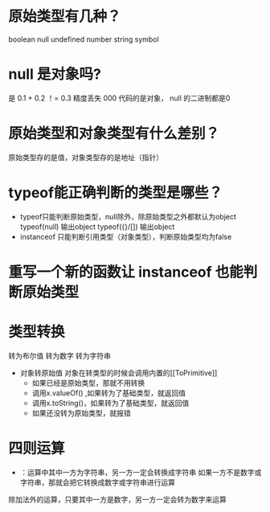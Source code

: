 # 原始类型有几种？
 boolean null undefined number string symbol


# null 是对象吗?
   是
   0.1 + 0.2 ！= 0.3 精度丢失
   000 代码的是对象， null 的二进制都是0

# 原始类型和对象类型有什么差别？
  原始类型存的是值，对象类型存的是地址（指针）



# typeof能正确判断的类型是哪些？
  - typeof只能判断原始类型，null除外，除原始类型之外都默认为object
    typeof(null) 输出object
    typeof({}/[]) 输出object
  - instanceof 只能判断引用类型（对象类型），判断原始类型均为false

# 重写一个新的函数让 instanceof 也能判断原始类型

# 类型转换
  转为布尔值
  转为数字
  转为字符串
  - 对象转原始值
    对象在转类型的时候会调用内置的[[ToPrimitive]]
    - 如果已经是原始类型，那就不用转换
    - 调用x.valueOf() ,如果转为了基础类型，就返回值
    - 调用x.toString()，如果转为了基础类型，就返回值
    - 如果还没转为原始类型，就报错

# 四则运算
  + ：运算中其中一方为字符串，另一方一定会转换成字符串
      如果一方不是数字或字符串，那就会把它转换成数字或字符串进行运算

  除加法外的运算，只要其中一方是数字，另一方一定会转为数字来运算